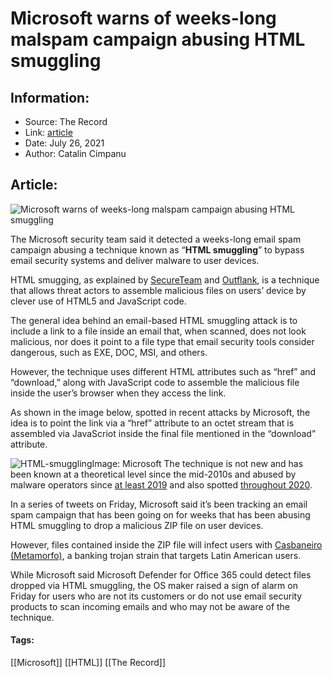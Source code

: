 # Microsoft warns of weeks-long malspam campaign abusing HTML smuggling
### 

## Information:
+ Source: The Record
+ Link: [article](https://therecord.media/microsoft-warns-of-weeks-long-malspam-campaign-abusing-html-smuggling/)
+ Date: July 26, 2021
+ Author: Catalin Cimpanu


## Article:
![Microsoft warns of weeks-long malspam campaign abusing HTML smuggling](https://therecord.media/wp-content/uploads/2021/07/email-spam.jpg)

The Microsoft security team said it detected a weeks-long email spam campaign abusing a technique known as “**HTML smuggling**” to bypass email security systems and deliver malware to user devices.


HTML smugging, as explained by [SecureTeam](https://secureteam.co.uk/articles/information-assurance/what-is-html-smuggling/) and [Outflank](https://outflank.nl/blog/2018/08/14/html-smuggling-explained/), is a technique that allows threat actors to assemble malicious files on users’ device by clever use of HTML5 and JavaScript code.


The general idea behind an email-based HTML smuggling attack is to include a link to a file inside an email that, when scanned, does not look malicious, nor does it point to a file type that email security tools consider dangerous, such as EXE, DOC, MSI, and others.


However, the technique uses different HTML attributes such as “href” and “download,” along with JavaScript code to assemble the malicious file inside the user’s browser when they access the link.


As shown in the image below, spotted in recent attacks by Microsoft, the idea is to point the link via a “href” attribute to an octet stream that is assembled via JavaScriot inside the final file mentioned in the “download” attribute.


![HTML-smuggling](https://www-therecord.recfut.com/wp-content/uploads/2021/07/HTML-smuggling-1024x383.png)Image: Microsoft
The technique is not new and has been known at a theoretical level since the mid-2010s and abused by malware operators since [at least 2019](https://www.gdatasoftware.com/blog/2019/05/31695-strange-bits-smuggling-malware-github) and also spotted [throughout 2020](https://www.menlosecurity.com/blog/new-html-smuggling-attack-alert-duri/).


In a series of tweets on Friday, Microsoft said it’s been tracking an email spam campaign that has been going on for weeks that has been abusing HTML smuggling to drop a malicious ZIP file on user devices.


However, files contained inside the ZIP file will infect users with [Casbaneiro (Metamorfo)](https://www.welivesecurity.com/2019/10/03/casbaneiro-trojan-dangerous-cooking/), a banking trojan strain that targets Latin American users.





While Microsoft said Microsoft Defender for Office 365 could detect files dropped via HTML smuggling, the OS maker raised a sign of alarm on Friday for users who are not its customers or do not use email security products to scan incoming emails and who may not be aware of the technique.





#### Tags:
[[Microsoft]] [[HTML]] [[The Record]]
